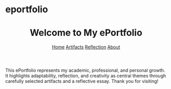 # eportfolio
<!DOCTYPE html>
<html lang="en">
<head>
  <meta charset="UTF-8" />
  <meta name="viewport" content="width=device-width, initial-scale=1.0" />
  <title>Welcome - My ePortfolio</title>
  <link rel="stylesheet" href="style.css" />
</head>
<body>
  <header>
    <h1>Welcome to My ePortfolio</h1>
    <nav>
      <a href="index.html">Home</a>
      <a href="artifacts.html">Artifacts</a>
      <a href="reflection.html">Reflection</a>
      <a href="about.html">About</a>
    </nav>
  </header>
  <main>
    <section>
      <p>This ePortfolio represents my academic, professional, and personal growth. It highlights adaptability, reflection, and creativity as central themes through carefully selected artifacts and a reflective essay. Thank you for visiting!</p>
    </section>
  </main>
</body>
</html>
